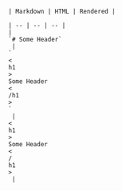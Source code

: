 ```
| Markdown | HTML | Rendered |
```

    | -- | -- | -- |
    | 
    `# Some Header`
     | 
    `
    <
    h1
    >
    Some Header
    <
    /h1
    >
    `
     | 
    <
    h1
    >
    Some Header
    <
    /
    h1
    >
     |



